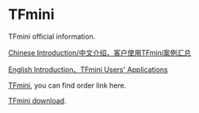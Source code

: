 # TFmini

TFmini official information. 

[Chinese Introduction/中文介绍、客户使用TFmini案例汇总](/README_CN.md)<br>

[English Introduction、TFmini Users' Applications](/README_EN.md)

[TFmini](http://benewake.com/en/tfmini.html), you can find order link here.  

[TFmini download](http://benewake.com/en/down.html).  

  


